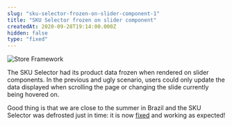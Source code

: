 ```yaml
---
slug: "sku-selector-frozen-on-slider-component-1"
title: "SKU Selector frozen on slider component"
createdAt: 2020-09-28T19:14:00.000Z
hidden: false
type: "fixed"
---
```


![Store Framework](https://img.shields.io/badge/-Store%20Framework-red)

The SKU Selector had its product data frozen when rendered on slider components. In the previous and ugly scenario, users could only update the data displayed when scrolling the page or changing the slide currently being hovered on.

Good thing is that we are close to the summer in Brazil and the SKU Selector was defrosted just in time: it is now [fixed](https://github.com/vtex-apps/slider-layout/pull/46) and working as expected!
